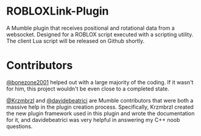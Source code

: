 # ROBLOXLink-Plugin
A Mumble plugin that receives positional and rotational data from a websocket. Designed for a ROBLOX script executed with a scripting utility.
The client Lua script will be released on Github shortly.

# Contributors
[@bonezone2001](https://github.com/bonezone2001) helped out with a large majority of the coding. If it wasn't for him, this project wouldn't be even close to a completed state.

[@Krzmbrzl](https://github.com/Krzmbrzl) and [@davidebeatrici](https://github.com/davidebeatrici) are Mumble contributors that were both a massive help in the plugin creation process. Specifically, Krzmbrzl created the new plugin framework used in this plugin and wrote the documentation for it, and davidebeatrici was very helpful in answering my C++ noob questions.
